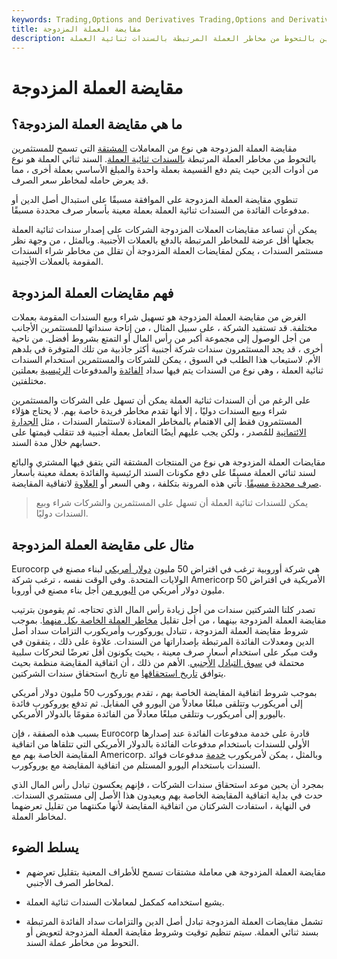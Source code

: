 ```yaml
---
keywords: Trading,Options and Derivatives Trading,Options and Derivatives
title: مقايضة العملة المزدوجة
description: مقايضة العملة المزدوجة هي نوع من المشتقات التي تسمح للمستثمرين بالتحوط من مخاطر العملة المرتبطة بالسندات ثنائية العملة.
---
```


# مقايضة العملة المزدوجة
## ما هي مقايضة العملة المزدوجة؟

مقايضة العملة المزدوجة هي نوع من المعاملات [المشتقة](/derivative) التي تسمح للمستثمرين بالتحوط من مخاطر العملة المرتبطة [بالسندات ثنائية العملة](/dual-currency-bond). السند ثنائي العملة هو نوع من أدوات الدين حيث يتم دفع القسيمة بعملة واحدة والمبلغ الأساسي بعملة أخرى ، مما قد يعرض حامله لمخاطر سعر الصرف.

تنطوي مقايضة العملة المزدوجة على الموافقة مسبقًا على استبدال أصل الدين أو مدفوعات الفائدة من السندات ثنائية العملة بعملة معينة بأسعار صرف محددة مسبقًا.

يمكن أن تساعد مقايضات العملات المزدوجة الشركات على إصدار سندات ثنائية العملة بجعلها أقل عرضة للمخاطر المرتبطة بالدفع بالعملات الأجنبية. وبالمثل ، من وجهة نظر مستثمر السندات ، يمكن لمقايضات العملة المزدوجة أن تقلل من مخاطر شراء السندات المقومة بالعملات الأجنبية.

## فهم مقايضات العملة المزدوجة

الغرض من مقايضة العملة المزدوجة هو تسهيل شراء وبيع السندات المقومة بعملات مختلفة. قد تستفيد الشركة ، على سبيل المثال ، من إتاحة سنداتها للمستثمرين الأجانب من أجل الوصول إلى مجموعة أكبر من رأس المال أو التمتع بشروط أفضل. من ناحية أخرى ، قد يجد المستثمرون سندات شركة أجنبية أكثر جاذبية من تلك المتوفرة في بلدهم الأم. لاستيعاب هذا الطلب في السوق ، يمكن للشركات والمستثمرين استخدام السندات ثنائية العملة ، وهي نوع من السندات يتم فيها سداد [الفائدة](/interest) والمدفوعات [الرئيسية](/principal) بعملتين مختلفتين.

على الرغم من أن السندات ثنائية العملة يمكن أن تسهل على الشركات والمستثمرين شراء وبيع السندات دوليًا ، إلا أنها تقدم مخاطر فريدة خاصة بهم. لا يحتاج هؤلاء المستثمرون فقط إلى الاهتمام بالمخاطر المعتادة لاستثمار السندات ، مثل [الجدارة الائتمانية](/credit-worthiness) للمُصدر ، ولكن يجب عليهم أيضًا التعامل بعملة أجنبية قد تتقلب قيمتها على حسابهم خلال مدة السند.

مقايضات العملة المزدوجة هي نوع من المنتجات المشتقة التي يتفق فيها المشتري والبائع لسند ثنائي العملة مسبقًا على دفع مكونات السند الرئيسية والفائدة بعملة معينة بأسعار [صرف محددة مسبقًا](/exchangerate). تأتي هذه المرونة بتكلفة ، وهي السعر أو [العلاوة](/premium) لاتفاقية المقايضة.

> يمكن للسندات ثنائية العملة أن تسهل على المستثمرين والشركات شراء وبيع السندات دوليًا.

>

## مثال على مقايضة العملة المزدوجة

Eurocorp هي شركة أوروبية ترغب في اقتراض 50 مليون [دولار أمريكي](/usd-united-states-dollar) لبناء مصنع في الولايات المتحدة. وفي الوقت نفسه ، ترغب شركة Americorp الأمريكية في اقتراض 50 مليون دولار أمريكي من [اليورو من](/euro) أجل بناء مصنع في أوروبا.

تصدر كلتا الشركتين سندات من أجل زيادة رأس المال الذي تحتاجه. ثم يقومون بترتيب مقايضة العملة المزدوجة بينهما ، من أجل تقليل [مخاطر العملة الخاصة بكل منهما](/currencyrisk). بموجب شروط مقايضة العملة المزدوجة ، تتبادل يوروكورب وأمريكورب التزامات سداد أصل الدين ومعدلات الفائدة المرتبطة بإصداراتها من السندات. علاوة على ذلك ، يتفقون في وقت مبكر على استخدام أسعار صرف معينة ، بحيث يكونون أقل تعرضًا لتحركات سلبية محتملة في [سوق التبادل](/foreign-exchange-markets) [الأجنبي](/foreign-exchange-markets). الأهم من ذلك ، أن اتفاقية المقايضة منظمة بحيث يتوافق [تاريخ استحقاقها](/maturitydate) مع تاريخ استحقاق سندات الشركتين.

بموجب شروط اتفاقية المقايضة الخاصة بهم ، تقدم يوروكورب 50 مليون دولار أمريكي إلى أمريكورب وتتلقى مبلغًا معادلاً من اليورو في المقابل. ثم تدفع يوروكورب فائدة باليورو إلى أمريكورب وتتلقى مبلغًا معادلاً من الفائدة مقومًا بالدولار الأمريكي.

بسبب هذه الصفقة ، فإن Eurocorp قادرة على خدمة مدفوعات الفائدة عند إصدارها الأولي للسندات باستخدام مدفوعات الفائدة بالدولار الأمريكي التي تتلقاها من اتفاقية المقايضة الخاصة بهم مع Americorp. وبالمثل ، يمكن لأمريكورب [خدمة](/debtservice) مدفوعات فوائد السندات باستخدام اليورو المستلم من اتفاقية المقايضة مع يوروكورب.

بمجرد أن يحين موعد استحقاق سندات الشركات ، فإنهم يعكسون تبادل رأس المال الذي حدث في بداية اتفاقية المقايضة الخاصة بهم ويعيدون هذا الأصل إلى مستثمري السندات. في النهاية ، استفادت الشركتان من اتفاقية المقايضة لأنها مكنتهما من تقليل تعرضهما لمخاطر العملة.

## يسلط الضوء

- مقايضة العملة المزدوجة هي معاملة مشتقات تسمح للأطراف المعنية بتقليل تعرضهم لمخاطر الصرف الأجنبي.

- يشيع استخدامه كمكمل لمعاملات السندات ثنائية العملة.

- تشمل مقايضات العملة المزدوجة تبادل أصل الدين والتزامات سداد الفائدة المرتبطة بسند ثنائي العملة. سيتم تنظيم توقيت وشروط مقايضة العملة المزدوجة لتعويض أو التحوط من مخاطر عملة السند.

